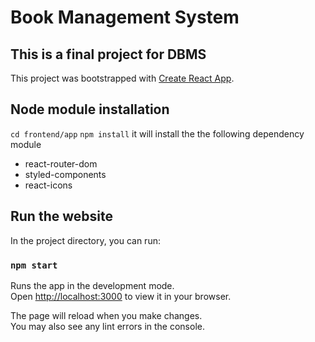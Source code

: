 # Book Management System
## This is a final project for DBMS

This project was bootstrapped with [Create React App](https://github.com/facebook/create-react-app).

## Node module installation
```cd frontend/app```
```npm install``` 
it will install the the following dependency module
- react-router-dom
- styled-components
- react-icons

## Run the website

In the project directory, you can run:

### `npm start`

Runs the app in the development mode.\
Open [http://localhost:3000](http://localhost:3000) to view it in your browser.

The page will reload when you make changes.\
You may also see any lint errors in the console.

